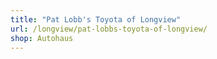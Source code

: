 ```yaml
---
title: "Pat Lobb's Toyota of Longview"
url: /longview/pat-lobbs-toyota-of-longview/
shop: Autohaus
---
```

